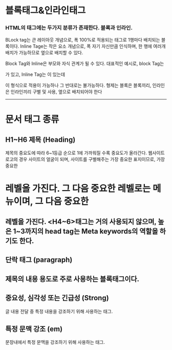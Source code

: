# 블록태그&인라인태그
### HTML의 태그에는 두가지 분류가 존재한다. 블록과 인라인.
BLock tag는 큰 레이아웃 개념으로, 폭 100%로 적용되는 태그로 1행마다 배치되는 블록이다.
Inline Tage는 작은 요소 개념으로, 폭 자기 자신만큼 인식하며, 한 행에 여러개 배치가 가능하므로 옆으로 배치할 수 있다.

Block Tag와 Inline은 부모와 자식 관계가 될 수 있다.
대표적인 예시로, block Tag는 <div>가 있고, Inline Tag는 <span>이 있는데
<div>
    <span>
    </span>
</div>
이 형식으로 적용이 가능하나 그 반대로는 불가능하다.
형제는 블록은 블록끼리, 인라인은 인라인끼리 구별 및 사용, 옆으로 배치되어야 한다

---

# 문서 태그 종류
## H1~H6 제목 (Heading)
제목의 중요도에 따라 6~1등급 순으로 1에 가까워질 수록 중요도가 올라간다.
웹사이트 로고의 경우 사이트의 얼굴이 되며, 사이트를 구별해주는 가장 중요한 표지이므로, 가장 중요한 <h1>레벨을 가진다.
그 다음 중요한 레벨로는 메뉴이며, 그 다음 중요한 <h2>레벨을 가진다.
<H4~6>태그는 거의 사용되지 않으며, 높은 1~3까지의 head tag는 Meta keywords의 역할을 하기도 한다.

## 단락 태그 (paragraph)
제목의 내용 용도로 주로 사용하는 블록태그이다.
---

## 중요성, 심각성 또는 긴급성 (Strong)
글 내용 전달 중 특정 내용을 강조하기 위해 사용하는 태그.

## 특정 문맥 강조 (em)
문장내에서 특정 문맥을 강조하기 위해 사용하는 태그.